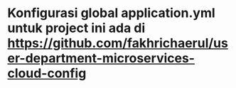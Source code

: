 # Konfigurasi global application.yml untuk project ini ada di https://github.com/fakhrichaerul/user-department-microservices-cloud-config
